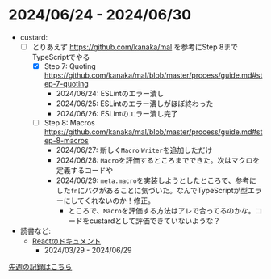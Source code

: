 # 2024/06/24 - 2024/06/30

- custard:
    - [ ] とりあえず <https://github.com/kanaka/mal> を参考にStep 8までTypeScriptでやる
        - [x] Step 7: Quoting <https://github.com/kanaka/mal/blob/master/process/guide.md#step-7-quoting>
            - 2024/06/24: ESLintのエラー潰し
            - 2024/06/25: ESLintのエラー潰しがほぼ終わった
            - 2024/06/26: ESLintのエラー潰し完了
        - [ ] Step 8: Macros <https://github.com/kanaka/mal/blob/master/process/guide.md#step-8-macros>
            - 2024/06/27: 新しく`Macro` `Writer`を追加しただけ
            - 2024/06/28: `Macro`を評価するところまでできた。次はマクロを定義するコードや
            - 2024/06/29: `meta.macro`を実装しようとしたところで、参考にした`fn`にバグがあることに気づいた。なんでTypeScriptが型エラーにしてくれないのか！修正。
                - ところで、`Macro`を評価する方法はアレで合ってるのかな。コードをcustardとして評価できていないような？
- 読書など:
    - [Reactのドキュメント](https://ja.react.dev/learn)
        - 2024/03/29 - 2024/06/29

[先週の記録はこちら](https://github.com/igrep/daily-commits/blob/72f19b4def6a5312789352678d2d4cdf035b4dd4/yesterday.md)
